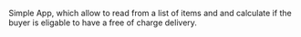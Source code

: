 Simple App, which allow to read from a list of items and and calculate if the buyer is eligable to have a free of charge delivery.
 